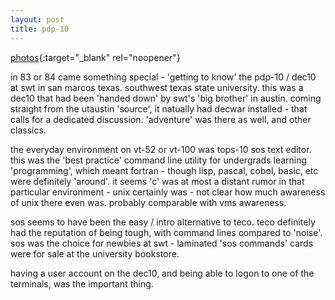 ```yaml
---
layout: post
title: pdp-10
---
```

[photos](https://photos.app.goo.gl/rL5NTL2iFomFjedM6){:target="_blank" rel="noopener"}

in 83 or 84 came something special - 'getting to know' the pdp-10 / dec10 at swt in san marcos texas. southwest texas state university. this was a dec10 that had been 'handed down' by swt's 'big brother' in austin. coming straight from the utaustin 'source', it natually had decwar installed - that calls for a dedicated discussion. 'adventure' was there as well, and other classics.

the everyday environment on vt-52 or vt-100 was tops-10 sos text editor. this was the 'best practice' command line utility for undergrads learning 'programming', which meant fortran - though lisp, pascal, cobol, basic, etc were definitely 'around'. it seems 'c' was at most a distant rumor in that particular environment - unix certainly was - not clear how much awareness of unix there even was. probably comparable with vms awareness.

sos seems to have been the easy / intro alternative to teco. teco definitely had the reputation of being tough, with command lines compared to 'noise'. sos was the choice for newbies at swt - laminated 'sos commands' cards were for sale at the university bookstore.

having a user account on the dec10, and being able to logon to one of the terminals, was the important thing.
